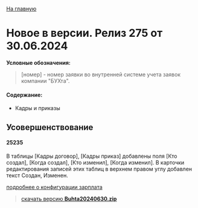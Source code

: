 ﻿[На главную](../../index.md)

# Новое  в версии. Релиз 275 от 30.06.2024

**Условные обозначения:**
 >[номер] - номер заявки во внутренней системе учета заявок компании "БУХта".

#### Содержание: 

- Кадры и приказы

## Усовершенствование

#### 25235
В таблицы [Кадры договор], [Кадры приказ] добавлены поля [Кто создал], [Когда создал], [Кто изменил], [Когда изменил]. В карточки редактирования записей этих таблиц в верхнем правом углу добавлен текст Создан, Изменен.


[подробнее о конфигурации зарплата](Стандартная_Зарплата.htm)

>[скачать версию **Buhta20240630.zip**](Buhta20240630.zip)
